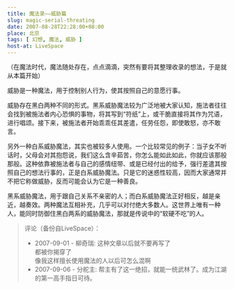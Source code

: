 ```yaml
---
title: 魔法录——威胁篇
slug: magic-serial-threating
date: 2007-08-28T22:28:00+08:00
place: 北京
tags: [ 幻想, 魔法, 威胁 ]
host-at: LiveSpace
---
```

（在魔法时代，魔法随处存在，点点滴滴，突然有要将其整理收录的想法，于是就从本篇开始）

威胁是一种魔法，用于控制别人行为，使其按照自己的意愿行事。

威胁存在黑白两种不同的形式。黑系威胁魔法较为广泛地被大家认知，施法者往往会找到被施法者内心恐惧的事物，将其写到“符纸”上，或干脆直接将其作为咒语，进行唱颂。接下来，被施法者开始乖乖任其差遣，任劳任怨，即使敢怒，亦不敢言。

另外一种白系威胁魔法，其实也被较多人使用。一个比较常见的例子：当子女不听话时，父母会对其抱怨说，我们这么含辛茹苦，你怎么能如此如此，你就应该那般那般。这种依靠被施法者与自己的感情纽带、或是已经付出的给予，强行差遣其按照自己的想法行事的，正是白系威胁魔法。只是它的迷惑性较高，因而大家通常并不把它称做威胁，反而可能会认为它是一种善良。

黑系威胁魔法，用于跟自己关系不亲密的人；而白系威胁魔法正好相反，越是亲近，越奏效。两种魔法互相补充，几乎可以对付绝大多数人。这世界上唯有一种人，能同时防御住黑白两系的威胁魔法，那就是传说中的“软硬不吃”的人。

> 评论（备份自LiveSpace）：
>
> * 2007-09-01 - 柳奇瑞: 这种文章以后就不要再写了<br>都被你揭穿了<br>像我这样擅长使用魔法的人以后可怎么混啊
> * 2007-09-06 - 分舵主: 帮主有了这一绝招，就能一统武林了。成为江湖的第一高手指日可待。
